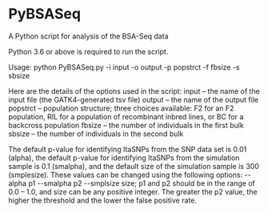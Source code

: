 # PyBSASeq
A Python script for analysis of the BSA-Seq data 

Python 3.6 or above is required to run the script. 

Usage:
python PyBSASeq.py -i input -o output -p popstrct -f fbsize -s sbsize

Here are the details of the options used in the script:
input – the name of the input file (the GATK4-generated tsv file)
output – the name of the output file
popstrct – population structure; three choices available: F2 for an F2 population, RIL for a population of recombinant inbred lines, or BC for a backcross population
fbsize – the number of individuals in the first bulk
sbsize – the number of individuals in the second bulk

The default p-value for identifying ltaSNPs from the SNP data set is 0.01 (alpha), the default p-value for identifying ltaSNPs from the simulation sample is 0.1 (smalpha), and the default size of the simulation sample is 300 (smplesize). These values can be changed using the following options: --alpha p1 --smalpha p2 --smplsize size; p1 and p2 should be in the range of 0.0 – 1.0, and size can be any positive integer. The greater the p2 value, the higher the threshold and the lower the false positive rate.
